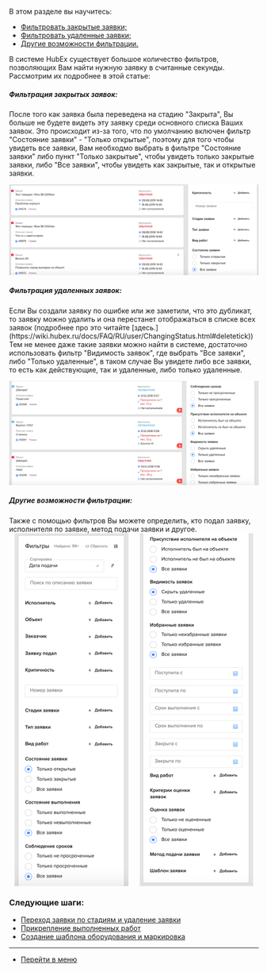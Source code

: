 В этом разделе вы научитесь:
<html>
  <meta charset="utf-8">
  <title>Быстрый переход внутри документа</title>
 <ul>
       <li><a href="#deltick1">Фильтровать закрытые заявки;</a></li>
       <li><a href="#deltick2">Фильтровать удаленные заявки;</a></li>
       <li><a href="#deltick3">Другие возможности фильтрации.</a></li>
 </ul>
</html>

В системе HubEx существует большое количество фильтров, позволяющих Вам найти нужную заявку в считанные секунды. Рассмотрим их подробнее в этой статье:

<h5 id="deltick1">Фильтрация закрытых заявок: </h5>
После того как заявка была переведена на стадию "Закрыта", Вы больше не будете видеть эту заявку среди основного списка Ваших заявок. Это происходит из-за того, что по умолчанию включен фильтр "Состояние заявки" - "Только открытые", поэтому для того чтобы увидеть все заявки, Вам необходмо выбрать в фильтре "Состояние заявки" либо пункт "Только закрытые", чтобы увидеть только закрытые заявки, либо "Все заявки", чтобы увидеть как закрытые, так и открытые заявки.

![filter3.png](/attachments/images/FAQ/USER/Filters/filter3.png)

<h5 id="deltick2">Фильтрация удаленных заявок: </h5>
Если Вы создали заявку по ошибке или же заметили, что это дубликат, то заявку можно удалить и она перестанет отображаться в списке всех заявок (подробнее про это читайте [здесь.](https://wiki.hubex.ru/docs/FAQ/RU/user/ChangingStatus.html#deletetick)) Тем не менее даже такие заявки можно найти в системе, достаточно использовать фильтр "Видимость заявок", где выбрать "Все заявки", либо "Только удаленные", в таком случае Вы увидете либо все заявки, то есть как действующие, так и удаленные, либо только удаленные.

![filter4.png](/attachments/images/FAQ/USER/Filters/filter4.png)

<h5 id="deltick3">Другие возможности фильтрации: </h5>
Также с помощью фильтров Вы можете определить, кто подал заявку, исполнителя по заявке, метод подачи заявки и другое.
<div style="display: flex;">
  <img  style="margin: 0 auto; display: block; max-width: 100%;" src="/attachments/images/FAQ/USER/Filters/filter1.jpg" /><img style="margin: 0 auto; display: block; max-width: 100%;" src="/attachments/images/FAQ/USER/Filters/filter2.jpg" />
</div>



### Следующие шаги:
- [Переход заявки по стадиям и удаление заявки](./ChangingStatus.md)
- [Прикрепление выполненных работ](./AttachingFiles.md)
- [Создание шаблона оборудования и маркировка](./CreatingObjTemplates.md)




____
- [Перейти в меню](http://wiki.hubex.ru)
